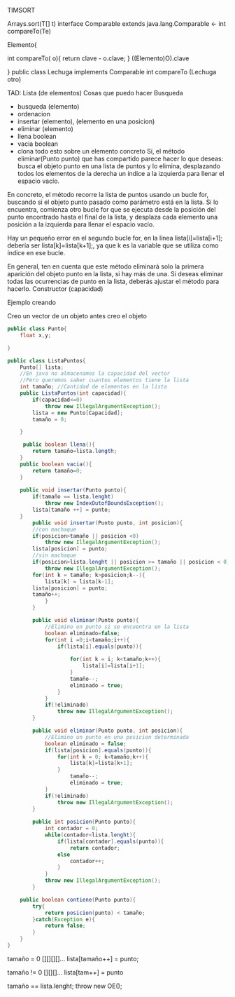 TIMSORT

Arrays.sort(T[] t)
interface Comparable extends java.lang.Comparable <- int compareTo(Te)

Elemento{

int compareTo(   o){
    return clave - o.clave;
}       ((Elemento)O).clave

}
public class Lechuga implements Comparable <Lechuga>
int compareTo (Lechuga otro)




TAD: Lista (de elementos)
Cosas que puedo hacer Busqueda
- busqueda (elemento)
- ordenacion
- insertar (elemento), (elemento en una posicion)
- eliminar (elemento)
- llena boolean
- vacia boolean
- clona
todo esto sobre un elemento concreto
Sí, el método eliminar(Punto punto) que has compartido parece hacer lo que deseas: busca el objeto punto en una lista de puntos y lo elimina, desplazando todos los elementos de la derecha un índice a la izquierda para llenar el espacio vacío.

En concreto, el método recorre la lista de puntos usando un bucle for, buscando si el objeto punto pasado como parámetro está en la lista. Si lo encuentra, comienza otro bucle for que se ejecuta desde la posición del punto encontrado hasta el final de la lista, y desplaza cada elemento una posición a la izquierda para llenar el espacio vacío.

Hay un pequeño error en el segundo bucle for, en la línea lista[i]=lista[i+1]; debería ser lista[k]=lista[k+1];, ya que k es la variable que se utiliza como índice en ese bucle.

En general, ten en cuenta que este método eliminará solo la primera aparición del objeto punto en la lista, si hay más de una. Si deseas eliminar todas las ocurrencias de punto en la lista, deberás ajustar el método para hacerlo.
Constructor (capacidad)

Ejemplo creando

Creo un vector de un objeto
antes creo el objeto
```java
public class Punto{
    float x,y;

}

public class ListaPuntos{
    Punto[] lista;
    //En java no almacenamos la capacidad del vector
    //Pero queremos saber cuantos elementos tiene la lista
    int tamaño; //Cantidad de elementos en la lista
    public ListaPuntos(int capacidad){
        if(capacidad<=0)
            throw new IllegalArgumentException();
        lista = new Punto[Capacidad];
        tamaño = 0;

    }

     public boolean llena(){
        return tamaño=lista.length;
    }
    public boolean vacia(){
        return tamaño=0;
    }
    
    public void insertar(Punto punto){
        if(tamaño == lista.lenght)
            throw new IndexOutofBoundsException();
        lista[tamaño ++] = punto;
    }
        public void insertar(Punto punto, int posicion){
        //con machaque
        if(posicion>tamaño || posicion <0)
            throw new IllegalArgumentException();
        lista[posicion] = punto;
        //sin machaque
        if(posicion>lista.lenght || posicion >= tamaño || posicion < 0)
            throw new IllegalArgumentException();
        for(int k = tamaño; k>posicion;k--){
            lista[k] = lista[k-1];
        lista[posicion] = punto;
        tamaño++;
            }
        }

        public void eliminar(Punto punto){
            //Elimino un punto si se encuentra en la lista
            boolean eliminado=false;
            for(int i =0;i<tamaño;i++){
                if(lista[i].equals(punto)){
                    
                    for(int k = i; k<tamaño;k++){
                        lista[i]=lista[i+1];
                    } 
                    tamaño--;
                    eliminado = true;
                }   
            }
            if(!eliminado)
                throw new IllegalArgumentException();
        }

        public void eliminar(Punto punto, int posicion){
            //Elimino un punto en una posicion determinada
            boolean eliminado = false;
            if(lista[posicion].equals(punto)){
                for(int k = 0; k<tamaño;k++){
                    lista[k]=lista[k+1];
                }
                    tamaño--;
                    eliminado = true;
            }
            if(!eliminado)
                throw new IllegalArgumentException();
        }
        
        public int posicion(Punto punto){
            int contador = 0;
            while(contador<lista.lenght){
                if(lista[contador].equals(punto)){
                    return contador;
                else
                    contador++;
                }
            }
            throw new IllegalArgumentException();
        }

    public boolean contiene(Punto punto){
        try{
            return posicion(punto) < tamaño;
        }catch(Exception e){
            return false;
        }
    }
}
```
tamaño = 0
[][][][]...
lista[tamaño++] = punto;

tamaño != 0
[][][]...
lista[tam++] = punto

tamaño == lista.lenght;
    throw new OE();


